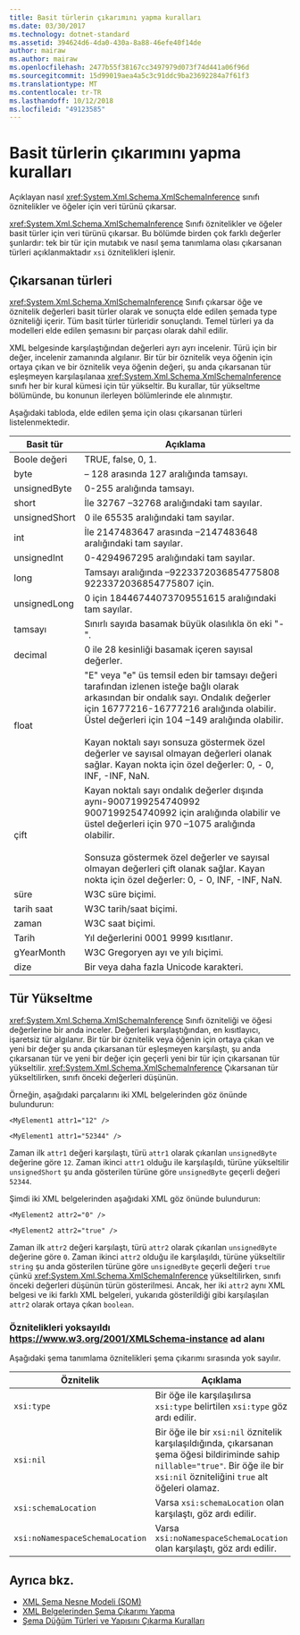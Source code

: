 ```yaml
---
title: Basit türlerin çıkarımını yapma kuralları
ms.date: 03/30/2017
ms.technology: dotnet-standard
ms.assetid: 394624d6-4da0-430a-8a88-46efe40f14de
author: mairaw
ms.author: mairaw
ms.openlocfilehash: 2477b55f38167cc3497979d073f74d441a06f96d
ms.sourcegitcommit: 15d99019aea4a5c3c91ddc9ba23692284a7f61f3
ms.translationtype: MT
ms.contentlocale: tr-TR
ms.lasthandoff: 10/12/2018
ms.locfileid: "49123585"
---
```

# <a name="rules-for-inferring-simple-types"></a>Basit türlerin çıkarımını yapma kuralları
Açıklayan nasıl <xref:System.Xml.Schema.XmlSchemaInference> sınıfı öznitelikler ve öğeler için veri türünü çıkarsar.  
  
 <xref:System.Xml.Schema.XmlSchemaInference> Sınıfı öznitelikler ve öğeler basit türler için veri türünü çıkarsar. Bu bölümde birden çok farklı değerler şunlardır: tek bir tür için mutabık ve nasıl şema tanımlama olası çıkarsanan türleri açıklanmaktadır `xsi` öznitelikleri işlenir.  
  
## <a name="inferred-types"></a>Çıkarsanan türleri  
 <xref:System.Xml.Schema.XmlSchemaInference> Sınıfı çıkarsar öğe ve öznitelik değerleri basit türler olarak ve sonuçta elde edilen şemada type özniteliği içerir. Tüm basit türler türleridir sonuçlandı. Temel türleri ya da modelleri elde edilen şemasını bir parçası olarak dahil edilir.  
  
 XML belgesinde karşılaştığından değerleri ayrı ayrı incelenir. Türü için bir değer, incelenir zamanında algılanır. Bir tür bir öznitelik veya öğenin için ortaya çıkan ve bir öznitelik veya öğenin değeri, şu anda çıkarsanan tür eşleşmeyen karşılaşılanaa <xref:System.Xml.Schema.XmlSchemaInference> sınıfı her bir kural kümesi için tür yükseltir. Bu kurallar, tür yükseltme bölümünde, bu konunun ilerleyen bölümlerinde ele alınmıştır.  
  
 Aşağıdaki tabloda, elde edilen şema için olası çıkarsanan türleri listelenmektedir.  
  
|Basit tür|Açıklama|  
|-----------------|-----------------|  
|Boole değeri|TRUE, false, 0, 1.|  
|byte|– 128 arasında 127 aralığında tamsayı.|  
|unsignedByte|0-255 aralığında tamsayı.|  
|short|İle 32767 –32768 aralığındaki tam sayılar.|  
|unsignedShort|0 ile 65535 aralığındaki tam sayılar.|  
|int|İle 2147483647 arasında –2147483648 aralığındaki tam sayılar.|  
|unsignedInt|0-4294967295 aralığındaki tam sayılar.|  
|long|Tamsayı aralığında –9223372036854775808 9223372036854775807 için.|  
|unsignedLong|0 için 18446744073709551615 aralığındaki tam sayılar.|  
|tamsayı|Sınırlı sayıda basamak büyük olasılıkla ön eki "-".|  
|decimal|0 ile 28 kesinliği basamak içeren sayısal değerler.|  
|float|"E" veya "e" üs temsil eden bir tamsayı değeri tarafından izlenen isteğe bağlı olarak arkasından bir ondalık sayı. Ondalık değerler için 16777216-16777216 aralığında olabilir. Üstel değerleri için 104 –149 aralığında olabilir.<br /><br /> Kayan noktalı sayı sonsuza göstermek özel değerler ve sayısal olmayan değerleri olanak sağlar. Kayan nokta için özel değerler: 0, - 0, INF, -INF, NaN.|  
|çift|Kayan noktalı sayı ondalık değerler dışında aynı-9007199254740992 9007199254740992 için aralığında olabilir ve üstel değerleri için 970 –1075 aralığında olabilir.<br /><br /> Sonsuza göstermek özel değerler ve sayısal olmayan değerleri çift olanak sağlar. Kayan nokta için özel değerler: 0, - 0, INF, -INF, NaN.|  
|süre|W3C süre biçimi.|  
|tarih saat|W3C tarih/saat biçimi.|  
|zaman|W3C saat biçimi.|  
|Tarih|Yıl değerlerini 0001 9999 kısıtlanır.|  
|gYearMonth|W3C Gregoryen ayı ve yılı biçimi.|  
|dize|Bir veya daha fazla Unicode karakteri.|  
  
## <a name="type-promotion"></a>Tür Yükseltme  
 <xref:System.Xml.Schema.XmlSchemaInference> Sınıfı özniteliği ve öğesi değerlerine bir anda inceler. Değerleri karşılaştığından, en kısıtlayıcı, işaretsiz tür algılanır. Bir tür bir öznitelik veya öğenin için ortaya çıkan ve yeni bir değer şu anda çıkarsanan tür eşleşmeyen karşılaştı, şu anda çıkarsanan tür ve yeni bir değer için geçerli yeni bir tür için çıkarsanan tür yükseltilir. <xref:System.Xml.Schema.XmlSchemaInference> Çıkarsanan tür yükseltilirken, sınıfı önceki değerleri düşünün.  
  
 Örneğin, aşağıdaki parçalarını iki XML belgelerinden göz önünde bulundurun:  
  
 `<MyElement1 attr1="12" />`  
  
 `<MyElement1 attr1="52344" />`  
  
 Zaman ilk `attr1` değeri karşılaştı, türü `attr1` olarak çıkarılan `unsignedByte` değerine göre `12`. Zaman ikinci `attr1` olduğu ile karşılaşıldı, türüne yükseltilir `unsignedShort` şu anda gösterilen türüne göre `unsignedByte` geçerli değeri `52344`.  
  
 Şimdi iki XML belgelerinden aşağıdaki XML göz önünde bulundurun:  
  
 `<MyElement2 attr2="0" />`  
  
 `<MyElement2 attr2="true" />`  
  
 Zaman ilk `attr2` değeri karşılaştı, türü `attr2` olarak çıkarılan `unsignedByte` değerine göre `0`. Zaman ikinci `attr2` olduğu ile karşılaşıldı, türüne yükseltilir `string` şu anda gösterilen türüne göre `unsignedByte` geçerli değeri `true` çünkü <xref:System.Xml.Schema.XmlSchemaInference> yükseltilirken, sınıfı önceki değerleri düşünün türün gösterilmesi. Ancak, her iki `attr2` aynı XML belgesi ve iki farklı XML belgeleri, yukarıda gösterildiği gibi karşılaşılan `attr2` olarak ortaya çıkan `boolean`.  
  
### <a name="ignored-attributes-from-the-httpswwww3org2001xmlschema-instance-namespace"></a>Öznitelikleri yoksayıldı <https://www.w3.org/2001/XMLSchema-instance> ad alanı

Aşağıdaki şema tanımlama öznitelikleri şema çıkarımı sırasında yok sayılır.  
  
|Öznitelik|Açıklama|  
|---------------|-----------------|  
|`xsi:type`|Bir öğe ile karşılaşılırsa `xsi:type` belirtilen `xsi:type` göz ardı edilir.|  
|`xsi:nil`|Bir öğe ile bir `xsi:nil` öznitelik karşılaşıldığında, çıkarsanan şema öğesi bildiriminde sahip `nillable="true"`. Bir öğe ile bir `xsi:nil` özniteliğini `true` alt öğeleri olamaz.|  
|`xsi:schemaLocation`|Varsa `xsi:schemaLocation` olan karşılaştı, göz ardı edilir.|  
|`xsi:noNamespaceSchemaLocation`|Varsa `xsi:noNamespaceSchemaLocation` olan karşılaştı, göz ardı edilir.|  
  
## <a name="see-also"></a>Ayrıca bkz.

- [XML Şema Nesne Modeli (SOM)](../../../../docs/standard/data/xml/xml-schema-object-model-som.md)  
- [XML Belgelerinden Şema Çıkarımı Yapma](../../../../docs/standard/data/xml/inferring-schemas-from-xml-documents.md)  
- [Şema Düğüm Türleri ve Yapısını Çıkarma Kuralları](../../../../docs/standard/data/xml/rules-for-inferring-schema-node-types-and-structure.md)
